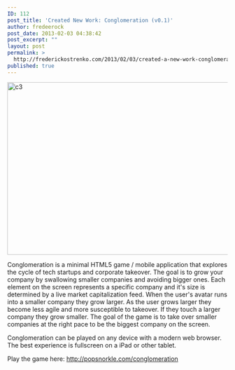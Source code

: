 ```yaml
---
ID: 112
post_title: 'Created New Work: Conglomeration (v0.1)'
author: fredeerock
post_date: 2013-02-03 04:38:42
post_excerpt: ""
layout: post
permalink: >
  http://frederickostrenko.com/2013/02/03/created-a-new-work-conglomeration-v0-1/
published: true
---
```

<a href="http://frederickostrenko.com/wp/wp-content/uploads/2013/02/c3.png"><img class="alignnone size-large wp-image-115" alt="c3" src="http://frederickostrenko.com/wp/wp-content/uploads/2013/02/c3-1024x646.png" width="625" height="394" /></a>

Conglomeration is a minimal HTML5 game / mobile application that explores the cycle of tech startups and corporate takeover. The goal is to grow your company by swallowing smaller companies and avoiding bigger ones. Each element on the screen represents a specific company and it's size is determined by a live market capitalization feed. When the user's avatar runs into a smaller company they grow larger. As the user grows larger they become less agile and more susceptible to takeover. If they touch a larger company they grow smaller. The goal of the game is to take over smaller companies at the right pace to be the biggest company on the screen.

Conglomeration can be played on any device with a modern web browser. The best experience is fullscreen on a iPad or other tablet.

Play the game here: <a style="line-height: 1.714285714; font-size: 1rem;" href="http://popsnorkle.com/conglomeration">http://popsnorkle.com/conglomeration</a>